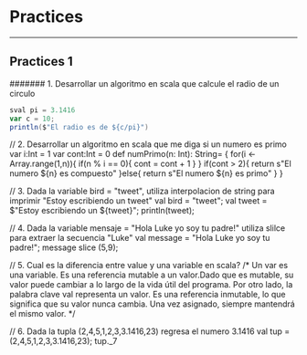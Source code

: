 # Practices
---
## Practices 1

####### 1. Desarrollar un algoritmo en scala que calcule el radio de un circulo
```scala
sval pi = 3.1416
var c = 10;
println($"El radio es de ${c/pi}")
```

// 2. Desarrollar un algoritmo en scala que me diga si un numero es primo
var i:Int = 1
var cont:Int = 0
def numPrimo(n: Int): String= {
    for(i <- Array.range(1,n)){
        if(n % i == 0){
            cont = cont + 1
        }
    }
    if(cont > 2){
        return s"El numero ${n} es compuesto"
    }else{
        return s"El numero ${n} es primo"
    }
} 

// 3. Dada la variable bird = "tweet", utiliza interpolacion de string para imprimir "Estoy escribiendo un tweet"
val bird = "tweet";
val tweet = $"Estoy escribiendo un ${tweet}";
println(tweet);

// 4. Dada la variable mensaje = "Hola Luke yo soy tu padre!" utiliza slilce para extraer la secuencia "Luke"
val message = "Hola Luke yo soy tu padre!";
message slice (5,9);

// 5. Cual es la diferencia entre value y una variable en scala?
/*
Un var es una variable. Es una referencia mutable a un valor.Dado que es mutable, su valor puede cambiar
a lo largo de la vida útil del programa. Por otro lado, la palabra clave val representa un valor. 
Es una referencia inmutable, lo que significa que su valor nunca cambia. Una vez asignado, siempre mantendrá el mismo valor.
*/

// 6. Dada la tupla (2,4,5,1,2,3,3.1416,23) regresa el numero 3.1416 
val tup = (2,4,5,1,2,3,3.1416,23);
tup._7

